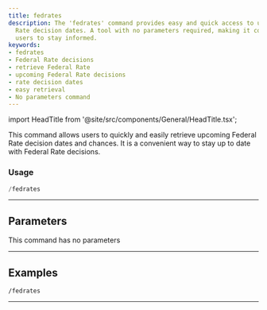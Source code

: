 ```yaml
---
title: fedrates
description: The 'fedrates' command provides easy and quick access to upcoming Federal
  Rate decision dates. A tool with no parameters required, making it convenient for
  users to stay informed.
keywords:
- fedrates
- Federal Rate decisions
- retrieve Federal Rate
- upcoming Federal Rate decisions
- rate decision dates
- easy retrieval
- No parameters command
---
```


import HeadTitle from '@site/src/components/General/HeadTitle.tsx';

<HeadTitle title="fedrates - Economy - Telegram - Reference | OpenBB Bot Docs" />

This command allows users to quickly and easily retrieve upcoming Federal Rate decision dates and chances. It is a convenient way to stay up to date with Federal Rate decisions.

### Usage

```python wordwrap
/fedrates
```

---

## Parameters

This command has no parameters



---

## Examples

```
/fedrates
```

---
